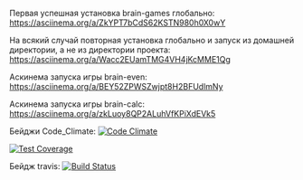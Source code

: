 Первая успешная установка brain-games глобально:
https://asciinema.org/a/ZkYPT7bCdS62KSTN980h0X0wY

На всякий случай повторная установка глобально и запуск из домашней директории, а не из директории проекта:
https://asciinema.org/a/Wacc2EUamTMG4VH4jKcMME1Qg

Аскинема запуска игры brain-even:
https://asciinema.org/a/BEY52ZPWSZwjpt8H2BFUdlmNy

Аскинема запуска игры brain-calc:
https://asciinema.org/a/zkLuoy8QP2ALuhVfKPiXdEVk5

Бейджи Code_Climate:
[![Code Climate](https://api.codeclimate.com/v1/badges/13151ace08272d312d42/maintainability)](https://codeclimate.com/github/DmitryLT/project-lvl1-s408/maintainability)

[![Test Coverage](https://api.codeclimate.com/v1/badges/13151ace08272d312d42/test_coverage)](https://codeclimate.com/github/DmitryLT/project-lvl1-s408/test_coverage)


Бейдж travis:
[![Build Status](https://travis-ci.org/DmitryLT/project-lvl1-s408.svg?branch=master)](https://travis-ci.org/DmitryLT/project-lvl1-s408)
